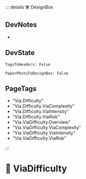 ::: details 🛠 <dev>DesignBox</dev> 

## DevNotes
- 

## DevState

`TagsToHeaders: False`

`PaperPhotoToDesignBox: False`

<h2>PageTags</h2>

- "Via.Difficulty"
- "Via.Difficulty.ViaComplexity"
- "Via.Difficulty.ViaIntensity"
- "Via.Difficulty.ViaRisk"
- "Via.ViaDifficulty.Overview"
- "Via.ViaDifficulty.ViaComplexity"
- "Via.ViaDifficulty.ViaIntensity"
- "Via.ViaDifficulty.ViaRisk"

:::

# 🔷 <via>ViaDifficulty</via>